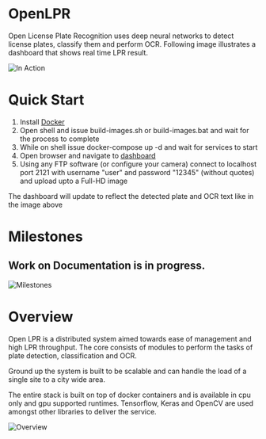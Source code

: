 
# OpenLPR
Open License Plate Recognition uses deep neural networks to detect license plates, classify them and perform OCR. Following image illustrates a dashboard that shows real time LPR result.

![In Action](https://rawcdn.githack.com/faisalthaheem/open-lpr/f60aa4c7a48470d278d814804e3d53eb6f01318a/docs/alpr-result.jpg)


# Quick Start

 1. Install [Docker](https://www.docker.com/get-started) 
 2. Open shell and issue build-images.sh or build-images.bat and wait for the process to complete
 3. While on shell issue docker-compose up -d and wait for services to start 
 4. Open browser and navigate to [dashboard](http://localhost:1890/show-dashboard)
 5. Using any FTP software (or configure your camera) connect to localhost port 2121 with username "user" and password "12345" (without quotes) and upload upto a Full-HD image

The dashboard will update to reflect the detected plate and OCR text like in the image above

 
# Milestones

  

## Work on Documentation is in progress.

  

![Milestones](https://raw.githack.com/faisalthaheem/open-lpr/master/docs/Milestones.png)

  
  

# Overview

Open LPR is a distributed system aimed towards ease of management and high LPR throughput. The core consists of modules to perform the tasks of plate detection, classification and OCR.

Ground up the system is built to be scalable and can handle the load of a single site to a city wide area.

The entire stack is built on top of docker containers and is available in cpu only and gpu supported runtimes.
Tensorflow, Keras and OpenCV are used amongst other libraries to deliver the service.

![Overview](https://rawcdn.githack.com/faisalthaheem/open-lpr/b701dd0df6278ee4209c5671af3b345d096bfe62/docs/overview-v2.png)
